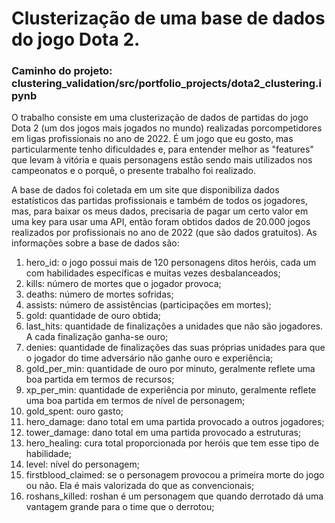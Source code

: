 # Clusterização de uma base de dados do jogo Dota 2.

### Caminho do projeto: clustering_validation/src/portfolio_projects/dota2_clustering.ipynb

O trabalho consiste em uma clusterização de dados de partidas do jogo Dota 2 (um dos jogos mais jogados no mundo) realizadas porcompetidores em ligas profissionais no ano de 2022. É um jogo que eu gosto, mas particularmente tenho dificuldades e, para entender melhor as "features" que levam à vitória e quais personagens estão sendo mais utilizados nos campeonatos e o porquê, o presente trabalho foi realizado.

A base de dados foi coletada em um site que disponibiliza dados estatísticos das partidas profissionais e também de todos os jogadores, mas, para baixar os meus dados, precisaria de pagar um certo valor em uma key para usar uma API, então foram obtidos dados de 20.000 jogos realizados por profissionais no ano de 2022 (que são dados gratuitos). As informações sobre a base de dados são:

1. hero_id: o jogo possui mais de 120 personagens ditos heróis, cada um com habilidades específicas e muitas vezes desbalanceados;
2. kills: número de mortes que o jogador provoca;
3. deaths: número de mortes sofridas;
4. assists: número de assistências (participações em mortes);
5. gold: quantidade de ouro obtida;
6. last_hits: quantidade de finalizações a unidades que não são jogadores. A cada finalização ganha-se ouro;
7. denies: quantidade de finalizações das suas próprias unidades para que o jogador do time adversário não ganhe ouro e experiência;
8. gold_per_min: quantidade de ouro por minuto, geralmente reflete uma boa partida em termos de recursos;
9. xp_per_min: quantidade de experiência por minuto, geralmente reflete uma boa partida em termos de nível de personagem;
10. gold_spent: ouro gasto;
11. hero_damage: dano total em uma partida provocado a outros jogadores;
12. tower_damage: dano total em uma partida provocado a estruturas;
13. hero_healing: cura total proporcionada por heróis que tem esse tipo de habilidade;
14. level: nível do personagem;
15. firstblood_claimed: se o personagem provocou a primeira morte do jogo ou não. Ela é mais valorizada do que as convencionais;
16. roshans_killed: roshan é um personagem que quando derrotado dá uma vantagem grande para o time que o derrotou;
